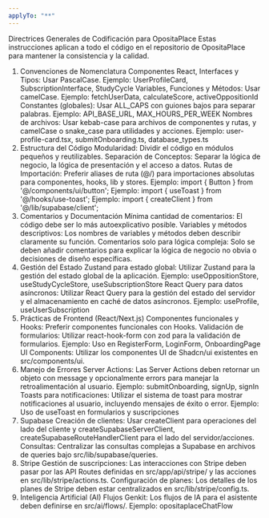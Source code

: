 ```yaml
---
applyTo: "**"
---
```

Directrices Generales de Codificación para OpositaPlace
Estas instrucciones aplican a todo el código en el repositorio de OpositaPlace para mantener la consistencia y la calidad.

1. Convenciones de Nomenclatura
   Componentes React, Interfaces y Tipos: Usar PascalCase.
   Ejemplo: UserProfileCard, SubscriptionInterface, StudyCycle
   Variables, Funciones y Métodos: Usar camelCase.
   Ejemplo: fetchUserData, calculateScore, activeOppositionId
   Constantes (globales): Usar ALL_CAPS con guiones bajos para separar palabras.
   Ejemplo: API_BASE_URL, MAX_HOURS_PER_WEEK
   Nombres de archivos: Usar kebab-case para archivos de componentes y rutas, y camelCase o snake_case para utilidades y acciones.
   Ejemplo: user-profile-card.tsx, submitOnboarding.ts, database_types.ts
2. Estructura del Código
   Modularidad: Dividir el código en módulos pequeños y reutilizables.
   Separación de Conceptos: Separar la lógica de negocio, la lógica de presentación y el acceso a datos.
   Rutas de Importación: Preferir aliases de ruta (@/) para importaciones absolutas para componentes, hooks, lib y stores.
   Ejemplo: import { Button } from '@/components/ui/button';
   Ejemplo: import { useToast } from '@/hooks/use-toast';
   Ejemplo: import { createClient } from '@/lib/supabase/client';
3. Comentarios y Documentación
   Mínima cantidad de comentarios: El código debe ser lo más autoexplicativo posible.
   Variables y métodos descriptivos: Los nombres de variables y métodos deben describir claramente su función.
   Comentarios solo para lógica compleja: Solo se deben añadir comentarios para explicar la lógica de negocio no obvia o decisiones de diseño específicas.
4. Gestión del Estado
   Zustand para estado global: Utilizar Zustand para la gestión del estado global de la aplicación.
   Ejemplo: useOppositionStore, useStudyCycleStore, useSubscriptionStore
   React Query para datos asíncronos: Utilizar React Query para la gestión del estado del servidor y el almacenamiento en caché de datos asíncronos.
   Ejemplo: useProfile, useUserSubscription
5. Prácticas de Frontend (React/Next.js)
   Componentes funcionales y Hooks: Preferir componentes funcionales con Hooks.
   Validación de formularios: Utilizar react-hook-form con zod para la validación de formularios.
   Ejemplo: Uso en RegisterForm, LoginForm, OnboardingPage
   UI Components: Utilizar los componentes UI de Shadcn/ui existentes en src/components/ui.
6. Manejo de Errores
   Server Actions: Las Server Actions deben retornar un objeto con message y opcionalmente errors para manejar la retroalimentación al usuario.
   Ejemplo: submitOnboarding, signUp, signIn
   Toasts para notificaciones: Utilizar el sistema de toast para mostrar notificaciones al usuario, incluyendo mensajes de éxito o error.
   Ejemplo: Uso de useToast en formularios y suscripciones
7. Supabase
   Creación de clientes: Usar createClient para operaciones del lado del cliente y createSupabaseServerClient, createSupabaseRouteHandlerClient para el lado del servidor/acciones.
   Consultas: Centralizar las consultas complejas a Supabase en archivos de queries bajo src/lib/supabase/queries.
8. Stripe
   Gestión de suscripciones: Las interacciones con Stripe deben pasar por las API Routes definidas en src/app/api/stripe/ y las acciones en src/lib/stripe/actions.ts.
   Configuración de planes: Los detalles de los planes de Stripe deben estar centralizados en src/lib/stripe/config.ts.
9. Inteligencia Artificial (AI)
   Flujos Genkit: Los flujos de IA para el asistente deben definirse en src/ai/flows/.
   Ejemplo: opositaplaceChatFlow
